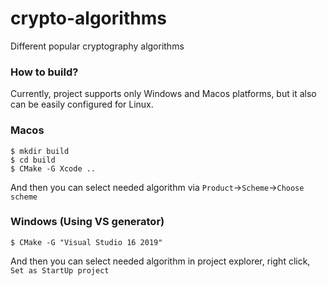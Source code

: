 # crypto-algorithms
Different popular cryptography algorithms

### How to build?
Currently, project supports only Windows and Macos platforms, but it also can be easily configured for Linux.

### Macos
```
$ mkdir build
$ cd build
$ CMake -G Xcode ..
```

And then you can select needed algorithm via `Product`->`Scheme`->`Choose scheme`

### Windows (Using VS generator)
```
$ CMake -G "Visual Studio 16 2019"
```

And then you can select needed algorithm in project explorer, right click, `Set as StartUp project`
